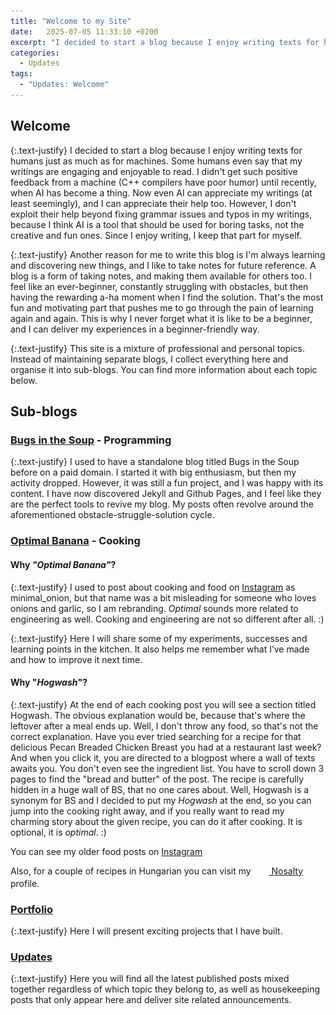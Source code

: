 ```yaml
---
title: "Welcome to my Site"
date:   2025-07-05 11:33:10 +0200
excerpt: "I decided to start a blog because I enjoy writing texts for humans just as much as for machines. Some humans even say that my writings are enganging and enjoyable to read."
categories:
  - Updates
tags: 
  - "Updates: Welcome"
---
```


## Welcome

{:.text-justify}
I decided to start a blog because I enjoy writing texts for humans just as much as for machines. Some humans even say that my writings are engaging and enjoyable to read. I didn't get such positive feedback from a machine (C++ compilers have poor humor) until recently, when AI has become a thing. Now even AI can appreciate my writings (at least seemingly), and I can appreciate their help too. However, I don't exploit their help beyond fixing grammar issues and typos in my writings, because I think AI is a tool that should be used for boring tasks, not the creative and fun ones. Since I enjoy writing, I keep that part for myself.

{:.text-justify}
Another reason for me to write this blog is I'm always learning and discovering new things, and I like to take notes for future reference. A blog is a form of taking notes, and making them available for others too. I feel like an ever-beginner, constantly struggling with obstacles, but then having the rewarding a-ha moment when I find the solution. That's the most fun and motivating part that pushes me to go through the pain of learning again and again. This is why I never forget what it is like to be a beginner, and I can deliver my experiences in a beginner-friendly way.

{:.text-justify}
This site is a mixture of professional and personal topics. Instead of maintaining separate blogs, I collect everything here and organise it into sub-blogs. 
You can find more information about each topic below.

## Sub-blogs

### [Bugs in the Soup](/bugs-in-the-soup/) - Programming

{:.text-justify}
I used to have a standalone blog titled <span class="text-highlight">Bugs in the Soup</span> before on a paid domain. I started it with big enthusiasm, but then my activity dropped. However, it was still a fun project, and I was happy with its content. I have now discovered Jekyll and Github Pages, and I feel like they are the perfect tools to revive my blog. My posts often revolve around the aforementioned obstacle-struggle-solution cycle.

### [Optimal Banana](/cooking/) - Cooking

#### Why *"Optimal Banana"*? 

{:.text-justify}
I used to post about cooking and food on 
<i class="fab fa-instagram"></i>
<a href="https://www.instagram.com/minimal_onion/" target="_blank">Instagram</a> as <span class="text-highlight">minimal_onion</span>, but that name was a bit misleading for someone who loves onions and garlic, so I am rebranding. *Optimal* sounds more related to engineering as well. Cooking and engineering are not so different after all. :)

{:.text-justify}
Here I will share some of my experiments, successes and learning points in the kitchen. It also helps me remember what I’ve made and how to improve it next time.

#### Why "*Hogwash*"?

{:.text-justify}
At the end of each cooking post you will see a section titled <span class="text-highlight">Hogwash</span>. The obvious explanation would be, because that's where the leftover after a meal ends up. Well, I don't throw any food, so that's not the correct explanation. Have you ever tried searching for a recipe for that delicious Pecan Breaded Chicken Breast you had at a restaurant last week? And when you click it, you are directed to a blogpost where a wall of texts awaits you. You don't even see the ingredient list. You have to scroll down 3 pages to find the "bread and butter" of the post. The recipe is carefully hidden in a huge wall of BS, that no one cares about. Well, <span class="text-highlight">Hogwash</span> is a synonym for <span class="text-highlight">BS</span> and I decided to put my *Hogwash* at the end, so you can jump into the cooking right away, and if you really want to read my charming story about the given recipe, you can do it after cooking. It is optional, it is *optimal*. :)

You can see my older food posts on
<i class="fab fa-instagram"></i>
<a href="https://www.instagram.com/minimal_onion/" target="_blank">Instagram</a>

Also, for a couple of recipes in Hungarian you can visit my
<a href="https://www.nosalty.hu/receptkonyv/259694?sajat=1">
  <img src="/assets/images/nosalty-icon.png" alt="Nosalty icon" width="20" height="20" style="vertical-align: middle; margin-right: 5px;">
  Nosalty
</a> profile. 

### [Portfolio](/portfolio/)

{:.text-justify}
Here I will present exciting projects that I have built.

### [Updates](/updates/)

{:.text-justify}
Here you will find all the latest published posts mixed together regardless of which topic they belong to, as well as housekeeping posts that only appear here and deliver site related announcements.